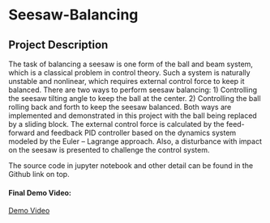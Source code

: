 # Seesaw-Balancing

## Project Description

The task of balancing a seesaw is one form of the ball and beam system, which is a classical problem in control theory. Such a system is naturally unstable and nonlinear, which requires external control force to keep it balanced. There are two ways to perform seesaw balancing: 1) Controlling the seesaw tilting angle to keep the ball at the center. 2) Controlling the ball rolling back and forth to keep the seesaw balanced. Both ways are implemented and demonstrated in this project with the ball being replaced by a sliding block. The external control force is calculated by the feed-forward and feedback PID controller based on the dynamics system modeled by the Euler – Lagrange approach. Also, a disturbance with impact on the seesaw is presented to challenge the control system.

The source code in jupyter notebook and other detail can be found in the Github link on top.

#### Final Demo Video:

[Demo Video](https://youtu.be/JXpEqwk_3M0)
